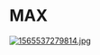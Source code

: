 # MAX
<a href="https://www.img.live/image/azxklt"><img src="https://www.img.live/images/2020/01/05/1565537279814.jpg" alt="1565537279814.jpg" border="0" /></a> 
